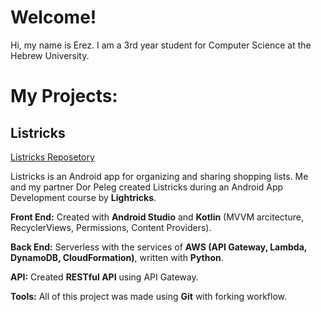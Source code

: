 # Welcome!

Hi, my name is Erez.
I am a 3rd year student for Computer Science at the Hebrew University.


# My Projects:


## Listricks
[Listricks Reposetory](https://github.com/erez-yakoby/Listricks.git)

Listricks is an Android app for organizing and sharing shopping lists.
Me and my partner Dor Peleg created Listricks during an Android App Development course by **Lightricks**.

**Front End:** Created with **Android Studio** and **Kotlin** (MVVM arcitecture, RecyclerViews, Permissions, Content Providers). 

**Back End:** Serverless with the services of **AWS (API Gateway, Lambda, DynamoDB, CloudFormation)**, written with **Python**. 

**API:** Created **RESTful API** using API Gateway.

**Tools:** All of this project was made using **Git** with forking workflow.
